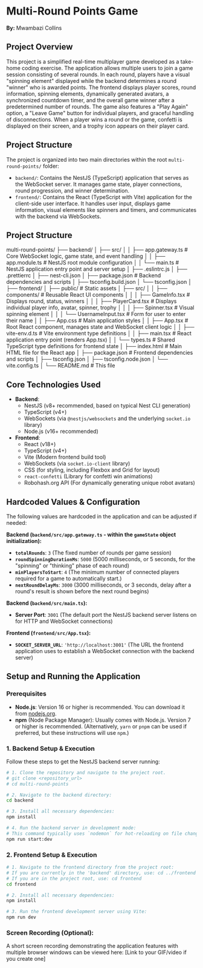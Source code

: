 # Multi-Round Points Game

**By:** Mwambazi Collins

## Project Overview

This project is a simplified real-time multiplayer game developed as a take-home coding exercise. The application allows multiple users to join a game session consisting of several rounds. In each round, players have a visual "spinning element" displayed while the backend determines a round "winner" who is awarded points. The frontend displays player scores, round information, spinning elements, dynamically generated avatars, a synchronized countdown timer, and the overall game winner after a predetermined number of rounds. The game also features a "Play Again" option, a "Leave Game" button for individual players, and graceful handling of disconnections. When a player wins a round or the game, confetti is displayed on their screen, and a trophy icon appears on their player card.


## Project Structure

The project is organized into two main directories within the root `multi-round-points/` folder:

-   `backend/`: Contains the NestJS (TypeScript) application that serves as the WebSocket server. It manages game state, player connections, round progression, and winner determination.
-   `frontend/`: Contains the React (TypeScript with Vite) application for the client-side user interface. It handles user input, displays game information, visual elements like spinners and timers, and communicates with the backend via WebSockets.

## Project Structure

multi-round-points/
├── backend/
│ ├── src/
│ │ ├── app.gateway.ts # Core WebSocket logic, game state, and event handling
│ │ ├── app.module.ts # NestJS root module configuration
│ │ └── main.ts # NestJS application entry point and server setup
│ ├── .eslintrc.js
│ ├── .prettierrc
│ ├── nest-cli.json
│ ├── package.json # Backend dependencies and scripts
│ ├── tsconfig.build.json
│ └── tsconfig.json
│
├── frontend/
│ ├── public/ # Static assets
│ ├── src/
│ │ ├── components/ # Reusable React UI components
│ │ │ ├── GameInfo.tsx # Displays round, status, winners
│ │ │ ├── PlayerCard.tsx # Displays individual player info, avatar, spinner, trophy
│ │ │ ├── Spinner.tsx # Visual spinning element
│ │ │ └── UsernameInput.tsx # Form for user to enter their name
│ │ ├── App.css # Main application styles
│ │ ├── App.tsx # Root React component, manages state and WebSocket client logic
│ │ ├── vite-env.d.ts # Vite environment type definitions
│ │ ├── main.tsx # React application entry point (renders App.tsx)
│ │ └── types.ts # Shared TypeScript type definitions for frontend state
│ ├── index.html # Main HTML file for the React app
│ ├── package.json # Frontend dependencies and scripts
│ ├── tsconfig.json
│ ├── tsconfig.node.json
│ └── vite.config.ts
│
└── README.md # This file


## Core Technologies Used

*   **Backend**:
    *   NestJS (v8+ recommended, based on typical Nest CLI generation)
    *   TypeScript (v4+)
    *   WebSockets (via `@nestjs/websockets` and the underlying `socket.io` library)
    *   Node.js (v16+ recommended)
*   **Frontend**:
    *   React (v18+)
    *   TypeScript (v4+)
    *   Vite (Modern frontend build tool)
    *   WebSockets (via `socket.io-client` library)
    *   CSS (for styling, including Flexbox and Grid for layout)
    *   `react-confetti` (Library for confetti win animations)
    *   Robohash.org API (For dynamically generating unique robot avatars)

## Hardcoded Values & Configuration

The following values are hardcoded in the application and can be adjusted if needed:

**Backend (`backend/src/app.gateway.ts` - within the `gameState` object initialization):**
*   **`totalRounds`**: `3` (The fixed number of rounds per game session)
*   **`roundSpinningDurationMs`**: `5000` (5000 milliseconds, or 5 seconds, for the "spinning" or "thinking" phase of each round)
*   **`minPlayersToStart`**: `4` (The minimum number of connected players required for a game to automatically start.)
*   **`nextRoundDelayMs`**: `3000` (3000 milliseconds, or 3 seconds, delay after a round's result is shown before the next round begins)

**Backend (`backend/src/main.ts`):**
*   **Server Port**: `3001` (The default port the NestJS backend server listens on for HTTP and WebSocket connections)

**Frontend (`frontend/src/App.tsx`):**
*   **`SOCKET_SERVER_URL`**: `'http://localhost:3001'` (The URL the frontend application uses to establish a WebSocket connection with the backend server)

## Setup and Running the Application

### Prerequisites

*   **Node.js**: Version 16 or higher is recommended. You can download it from [nodejs.org](https://nodejs.org/).
*   **npm** (Node Package Manager): Usually comes with Node.js. Version 7 or higher is recommended. (Alternatively, `yarn` or `pnpm` can be used if preferred, but these instructions will use `npm`.)

### 1. Backend Setup & Execution

Follow these steps to get the NestJS backend server running:

```bash
# 1. Clone the repository and navigate to the project root.
# git clone <repository_url>
# cd multi-round-points

# 2. Navigate to the backend directory:
cd backend

# 3. Install all necessary dependencies:
npm install

# 4. Run the backend server in development mode:
# This command typically uses `nodemon` for hot-reloading on file changes.
npm run start:dev
```



### 2. Frontend Setup & Execution

```bash
# 1. Navigate to the frontend directory from the project root:
# If you are currently in the 'backend' directory, use: cd ../frontend
# If you are in the project root, use: cd frontend
cd frontend

# 2. Install all necessary dependencies:
npm install

# 3. Run the frontend development server using Vite:
npm run dev

```


### Screen Recording (Optional):
A short screen recording demonstrating the application features with multiple browser windows can be viewed here: [Link to your GIF/video if you create one]